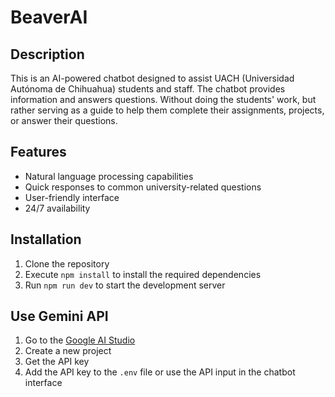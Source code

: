 # BeaverAI

## Description
This is an AI-powered chatbot designed to assist UACH (Universidad Autónoma de Chihuahua) students and staff. The chatbot provides information and answers questions. Without doing the students' work, but rather serving as a guide to help them complete their assignments, projects, or answer their questions.

## Features
- Natural language processing capabilities
- Quick responses to common university-related questions
- User-friendly interface
- 24/7 availability

## Installation
1. Clone the repository
2. Execute `npm install` to install the required dependencies
3. Run `npm run dev` to start the development server

## Use Gemini API
1. Go to the [Google AI Studio](https://ai.google.com/studio)
2. Create a new project
3. Get the API key
4. Add the API key to the `.env` file or use the API input in the chatbot interface


